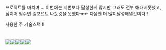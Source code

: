 #
프로젝트를 마치며 ... 이번에는 저번보다 달성한게 많지만 그래도 전부 해내지못했고,
<br>
심지어 필수인 컴포넌트 나눈것을 못했다ㅠㅠ 다음엔 더 많이달성해낼것이다!!




사용한 주 기술스택 !!
#
<img src="https://img.shields.io/badge/javascript-F7DF1E?style=for-the-badge&logo=javascript&logoColor=black"><img src="https://img.shields.io/badge/css-1572B6?style=for-the-badge&logo=css3&logoColor=white"><img src="https://img.shields.io/badge/html5-E34F26?style=for-the-badge&logo=html5&logoColor=white"><img src="https://img.shields.io/badge/github-181717?style=for-the-badge&logo=github&logoColor=white"><img src="https://img.shields.io/badge/react-61DAFB?style=for-the-badge&logo=react&logoColor=black">
